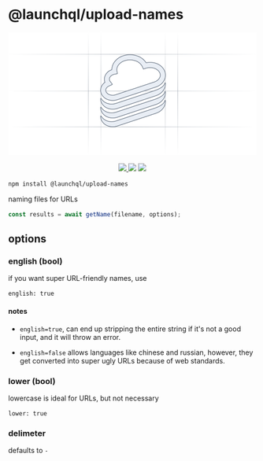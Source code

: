 # @launchql/upload-names

<p align="center" width="100%">
  <img height="250" src="https://raw.githubusercontent.com/launchql/launchql/refs/heads/main/assets/outline-logo.svg" />
</p>

<p align="center" width="100%">
  <a href="https://github.com/launchql/launchql/actions/workflows/run-tests.yaml">
    <img height="20" src="https://github.com/launchql/launchql/actions/workflows/run-tests.yaml/badge.svg" />
  </a>
   <a href="https://github.com/launchql/launchql/blob/main/LICENSE"><img height="20" src="https://img.shields.io/badge/license-MIT-blue.svg"/></a>
   <a href="https://www.npmjs.com/package/@launchql/upload-names"><img height="20" src="https://img.shields.io/github/package-json/v/launchql/launchql?filename=packages%2Fupload-names%2Fpackage.json"/></a>
</p>

```sh
npm install @launchql/upload-names
```

naming files for URLs

```js
const results = await getName(filename, options);
```

## options

### english (bool)

if you want super URL-friendly names, use

```
english: true
```

#### notes

* `english=true`, can end up stripping the entire string if it's not a good input, and it will throw an error.

* `english=false` allows languages like chinese and russian, however, they get converted into super ugly URLs because of web standards.

### lower (bool)

lowercase is ideal for URLs, but not necessary 

```
lower: true
```

### delimeter 

defaults to `-`
